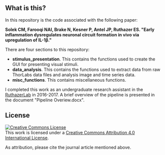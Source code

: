 ## What is this?
In this repository is the code associated with the following paper: 

**Solek CM, Farooqi NAI, Brake N, Kesner P, Antel JP, Ruthazer ES. "Early inflammation dysregulates neuronal circuit formation in vivo via upregulation of IL-1β."**

There are four sections to this repository:
* **stimulus_presentation**. This contains the functions used to create the GUI for presenting visual stimuli.
* **data_analysis**. This contains the functions used to extract data from raw ThorLabs data files and analysis image and time series data.
* **misc_functions**. This contains miscellaneous functions.

I completed this work as an undergraduate research assistant in the [RuthazerLab](http://ruthazerlab.mcgill.ca/) in 2016-2017. A brief overview of the pipeline is presented in the document "Pipeline Overiew.docx". 

## License
<a rel="license" href="http://creativecommons.org/licenses/by/4.0/"><img alt="Creative Commons License" style="border-width:0" src="https://i.creativecommons.org/l/by/4.0/88x31.png" /></a><br />This work is licensed under a <a rel="license" href="http://creativecommons.org/licenses/by/4.0/">Creative Commons Attribution 4.0 International License</a>.

As attribution, please cite the journal article mentioned above.
